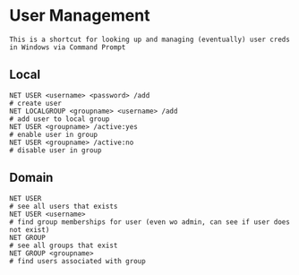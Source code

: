 # User Management

    This is a shortcut for looking up and managing (eventually) user creds in Windows via Command Prompt
    
## Local

    NET USER <username> <password> /add                                                 # create user
    NET LOCALGROUP <groupname> <username> /add                                          # add user to local group
    NET USER <groupname> /active:yes                                                    # enable user in group
    NET USER <groupname> /active:no                                                     # disable user in group
    
## Domain

    NET USER                                                                            # see all users that exists
    NET USER <username>                                                                 # find group memberships for user (even wo admin, can see if user does not exist)
    NET GROUP                                                                           # see all groups that exist
    NET GROUP <groupname>                                                               # find users associated with group
    